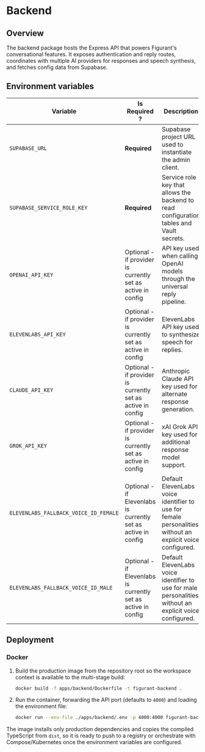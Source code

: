 # Backend

## Overview
The backend package hosts the Express API that powers Figurant's conversational features. It exposes authentication and reply routes, coordinates with multiple AI providers for responses and speech synthesis, and fetches config data from Supabase.

## Environment variables
| Variable                              | Is Required ?                                                 | Description                                                                                               | 
|---------------------------------------|---------------------------------------------------------------|-----------------------------------------------------------------------------------------------------------|
| `SUPABASE_URL`                        | **Required**                                                  | Supabase project URL used to instantiate the admin client.                                                |
| `SUPABASE_SERVICE_ROLE_KEY`           | **Required**                                                  | Service role key that allows the backend to read configuration tables and Vault secrets.                  |
| `OPENAI_API_KEY`                      | Optional - if provider is currently set as active in config   | API key used when calling OpenAI models through the universal reply pipeline.                             |
| `ELEVENLABS_API_KEY`                  | Optional - if provider is currently set as active in config   | ElevenLabs API key used to synthesize speech for replies.                                                 |
| `CLAUDE_API_KEY`                      | Optional - if provider is currently set as active in config   | Anthropic Claude API key used for alternate response generation.                                          |
| `GROK_API_KEY`                        | Optional - if provider is currently set as active in config   | xAI Grok API key used for additional response model support.                                              |
| `ELEVENLABS_FALLBACK_VOICE_ID_FEMALE` | Optional - if Elevenlabs is currently set as active in config | Default ElevenLabs voice identifier to use for female personalities without an explicit voice configured. |
| `ELEVENLABS_FALLBACK_VOICE_ID_MALE`   | Optional - if Elevenlabs is currently set as active in config | Default ElevenLabs voice identifier to use for male personalities without an explicit voice configured.   |

## Deployment

### Docker
1. Build the production image from the repository root so the workspace context is available to the multi-stage build:

   ```bash
   docker build -f apps/backend/Dockerfile -t figurant-backend .
   ```

2. Run the container, forwarding the API port (defaults to `4000`) and loading the environment file:

   ```bash
   docker run --env-file ./apps/backend/.env -p 4000:4000 figurant-backend
   ```

The image installs only production dependencies and copies the compiled TypeScript from `dist`, so it is ready to push to a registry or orchestrate with Compose/Kubernetes once the environment variables are configured.
